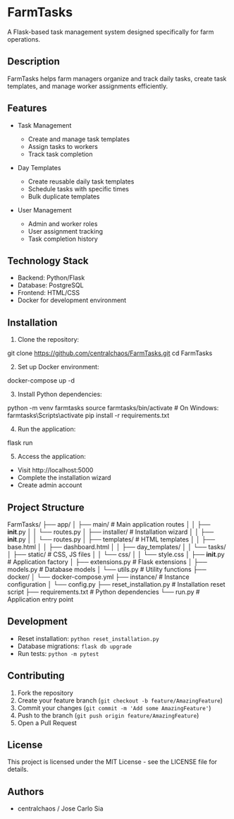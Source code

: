 # FarmTasks

A Flask-based task management system designed specifically for farm operations.

## Description
FarmTasks helps farm managers organize and track daily tasks, create task templates, and manage worker assignments efficiently.

## Features
- Task Management
  - Create and manage task templates
  - Assign tasks to workers
  - Track task completion
  
- Day Templates
  - Create reusable daily task templates
  - Schedule tasks with specific times
  - Bulk duplicate templates
  
- User Management
  - Admin and worker roles
  - User assignment tracking
  - Task completion history

## Technology Stack
- Backend: Python/Flask
- Database: PostgreSQL
- Frontend: HTML/CSS
- Docker for development environment

## Installation

1. Clone the repository: 

git clone https://github.com/centralchaos/FarmTasks.git
cd FarmTasks

2. Set up Docker environment:

docker-compose up -d

3. Install Python dependencies:

python -m venv farmtasks
source farmtasks/bin/activate # On Windows: farmtasks\Scripts\activate
pip install -r requirements.txt

4. Run the application:

flask run

5. Access the application:
- Visit http://localhost:5000
- Complete the installation wizard
- Create admin account

## Project Structure

FarmTasks/
├── app/
│   ├── main/           # Main application routes
│   │   ├── __init__.py
│   │   └── routes.py
│   ├── installer/      # Installation wizard
│   │   ├── __init__.py
│   │   └── routes.py
│   ├── templates/      # HTML templates
│   │   ├── base.html
│   │   ├── dashboard.html
│   │   ├── day_templates/
│   │   └── tasks/
│   ├── static/        # CSS, JS files
│   │   └── css/
│   │       └── style.css
│   ├── __init__.py    # Application factory
│   ├── extensions.py  # Flask extensions
│   ├── models.py      # Database models
│   └── utils.py       # Utility functions
├── docker/
│   └── docker-compose.yml
├── instance/          # Instance configuration
│   └── config.py
├── reset_installation.py  # Installation reset script
├── requirements.txt      # Python dependencies
└── run.py               # Application entry point


## Development
- Reset installation: `python reset_installation.py`
- Database migrations: `flask db upgrade`
- Run tests: `python -m pytest`

## Contributing
1. Fork the repository
2. Create your feature branch (`git checkout -b feature/AmazingFeature`)
3. Commit your changes (`git commit -m 'Add some AmazingFeature'`)
4. Push to the branch (`git push origin feature/AmazingFeature`)
5. Open a Pull Request

## License
This project is licensed under the MIT License - see the LICENSE file for details.

## Authors
- centralchaos / Jose Carlo Sia